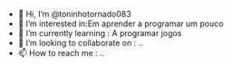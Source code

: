 - 👋 Hi, I’m @toninhotornado083
- 👀 I’m interested in:Em aprender a programar um pouco
- 🌱 I’m currently learning : A programar jogos
- 💞️ I’m looking to collaborate on : ..
- 📫 How to reach me : ..

<!---
toninhotornado083/toninhotornado083 is a ✨ special ✨ repository because its `README.md` (this file) appears on your GitHub profile.
You can click the Preview link to take a look at your changes.
--->
